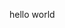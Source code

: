 <!DOCTYPE html>
<html>
<head>
<title>Diagram</title>
</head>
<body>
	<p>hello world</p>
</body>
</html>
